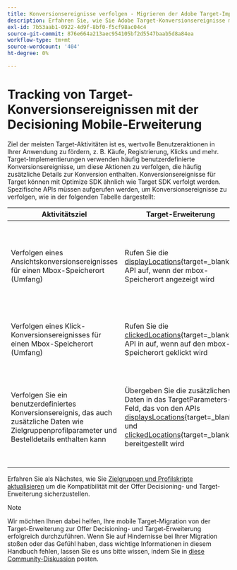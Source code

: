 ```yaml
---
title: Konversionsereignisse verfolgen - Migrieren der Adobe Target-Implementierung in Ihrer Mobile App zur Offer Decisioning- und Target-Erweiterung
description: Erfahren Sie, wie Sie Adobe Target-Konversionsereignisse mit der Offer Decisioning- und Target Mobile-Erweiterung verfolgen.
exl-id: 7b53aab1-0922-4d9f-8bf0-f5cf98ac04c4
source-git-commit: 876e664a213aec954105bf2d5547baab5d8a84ea
workflow-type: tm+mt
source-wordcount: '404'
ht-degree: 0%

---
```


# Tracking von Target-Konversionsereignissen mit der Decisioning Mobile-Erweiterung

Ziel der meisten Target-Aktivitäten ist es, wertvolle Benutzeraktionen in Ihrer Anwendung zu fördern, z. B. Käufe, Registrierung, Klicks und mehr. Target-Implementierungen verwenden häufig benutzerdefinierte Konversionsereignisse, um diese Aktionen zu verfolgen, die häufig zusätzliche Details zur Konversion enthalten. Konversionsereignisse für Target können mit Optimize SDK ähnlich wie Target SDK verfolgt werden. Spezifische APIs müssen aufgerufen werden, um Konversionsereignisse zu verfolgen, wie in der folgenden Tabelle dargestellt:

| Aktivitätsziel | Target-Erweiterung | Offer Decisioning- und Target-Erweiterung |
|---|---|---|
| Verfolgen eines Ansichtskonversionsereignisses für einen Mbox-Speicherort (Umfang) | Rufen Sie die [displayLocations](https://developer.adobe.com/client-sdks/solution/adobe-target/api-reference/#displayedlocations){target=_blank}-API auf, wenn der mbox-Speicherort angezeigt wird | Rufen Sie die [Angezeigt](https://developer.adobe.com/client-sdks/edge/adobe-journey-optimizer-decisioning/#proposition-tracking-using-direct-offer-class-methods){target=_blank}-API auf, wenn das Angebot für den mbox-Speicherort angezeigt wird. Dadurch wird ein Ereignis mit dem Ereignistyp decisioning.propositionDisplay an das Experience Edge-Netzwerk gesendet. **Dies ist wichtig, um Besucher in Ihren Target-Aktivitäten zu erhöhen, und muss bei der Bereitstellung sowohl regulärer als auch standardmäßiger Target-Angebote erfolgen.** |
| Verfolgen eines Klick-Konversionsereignisses für einen Mbox-Speicherort (Umfang) | Rufen Sie die [clickedLocations](https://developer.adobe.com/client-sdks/solution/adobe-target/api-reference/#displayedlocations){target=_blank}-API in auf, wenn auf den mbox-Speicherort geklickt wird | Rufen Sie die [getippt](https://developer.adobe.com/client-sdks/edge/adobe-journey-optimizer-decisioning/#proposition-tracking-using-direct-offer-class-methods){target=_blank}-API auf, wenn auf das Angebot für den mbox-Speicherort geklickt wird. Dadurch wird ein Ereignis mit dem Ereignistyp decisioning.propositionInteract an das Experience Edge-Netzwerk gesendet. |
| Verfolgen Sie ein benutzerdefiniertes Konversionsereignis, das auch zusätzliche Daten wie Zielgruppenprofilparameter und Bestelldetails enthalten kann | Übergeben Sie die zusätzlichen Daten in das TargetParameters-Feld, das von den APIs [displaysLocations](https://developer.adobe.com/client-sdks/solution/adobe-target/api-reference/#displayedlocations){target=_blank} und [clickedLocations](https://developer.adobe.com/client-sdks/solution/adobe-target/api-reference/#displayedlocations){target=_blank} bereitgestellt wird | Verwenden Sie die öffentlichen Methoden [generateDisplayInteractionXdm](https://developer.adobe.com/client-sdks/edge/adobe-journey-optimizer-decisioning/#proposition-tracking-using-edge-extension-api){target=_blank} und [generateTapInteractionXdm](https://developer.adobe.com/client-sdks/edge/adobe-journey-optimizer-decisioning/#proposition-tracking-using-edge-extension-api){target=_blank} im Angebot für den Mbox-Speicherort, um die XDM-formatierten Daten für Ansicht bzw. Klicken zu generieren. Rufen Sie dann die Edge SDK [sendEvent](https://developer.adobe.com/client-sdks/edge/edge-network/api-reference/#sendevent){target=_blank}-API auf, um diese XDM-Tracking-Daten zusammen mit allen zusätzlichen XDM- und Freiformdaten an das Experience Edge-Netzwerk zu senden. |


Erfahren Sie als Nächstes, wie Sie [Zielgruppen und Profilskripte aktualisieren](update-audiences.md) um die Kompatibilität mit der Offer Decisioning- und Target-Erweiterung sicherzustellen.

>[!NOTE]
>
>Wir möchten Ihnen dabei helfen, Ihre mobile Target-Migration von der Target-Erweiterung zur Offer Decisioning- und Target-Erweiterung erfolgreich durchzuführen. Wenn Sie auf Hindernisse bei Ihrer Migration stoßen oder das Gefühl haben, dass wichtige Informationen in diesem Handbuch fehlen, lassen Sie es uns bitte wissen, indem Sie in [diese Community-Diskussion](https://experienceleaguecommunities.adobe.com/t5/adobe-experience-platform-data/tutorial-discussion-migrate-target-from-at-js-to-web-sdk/m-p/575587#M463) posten.
